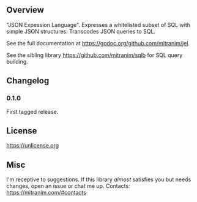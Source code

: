 ## Overview

"JSON Expession Language". Expresses a whitelisted subset of SQL with simple JSON structures. Transcodes JSON queries to SQL.

See the full documentation at https://godoc.org/github.com/mitranim/jel.

See the sibling library https://github.com/mitranim/sqlb for SQL query building.

## Changelog

### 0.1.0

First tagged release.

## License

https://unlicense.org

## Misc

I'm receptive to suggestions. If this library _almost_ satisfies you but needs changes, open an issue or chat me up. Contacts: https://mitranim.com/#contacts
